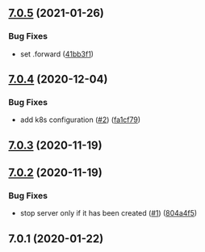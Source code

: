 ## [7.0.5](https://github.com/softwaregroup-bg/ut-port-smtp/compare/v7.0.4...v7.0.5) (2021-01-26)


### Bug Fixes

* set .forward ([41bb3f1](https://github.com/softwaregroup-bg/ut-port-smtp/commit/41bb3f1715601ad9d8239e4f421ded5eebdf87da))



## [7.0.4](https://github.com/softwaregroup-bg/ut-port-smtp/compare/v7.0.3...v7.0.4) (2020-12-04)


### Bug Fixes

* add k8s configuration ([#2](https://github.com/softwaregroup-bg/ut-port-smtp/issues/2)) ([fa1cf79](https://github.com/softwaregroup-bg/ut-port-smtp/commit/fa1cf79d1b1d4ea9e28f87424d91e9dbe2417282))



## [7.0.3](https://github.com/softwaregroup-bg/ut-port-smtp/compare/v7.0.2...v7.0.3) (2020-11-19)



## [7.0.2](https://github.com/softwaregroup-bg/ut-port-smtp/compare/v7.0.1...v7.0.2) (2020-11-19)


### Bug Fixes

* stop server only if it has been created ([#1](https://github.com/softwaregroup-bg/ut-port-smtp/issues/1)) ([804a4f5](https://github.com/softwaregroup-bg/ut-port-smtp/commit/804a4f5d4c0b988e1c643f08c72cce6a7cfa531b))



## 7.0.1 (2020-01-22)



